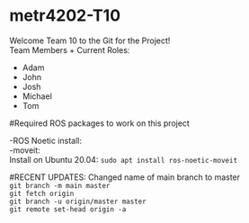 # metr4202-T10

Welcome Team 10 to the Git for the Project!\
Team Members + Current Roles:
- Adam
- John
- Josh
- Michael
- Tom

#Required ROS packages to work on this project

-ROS Noetic install:\
-moveit:\
    Install on Ubuntu 20.04: `sudo apt install ros-noetic-moveit`

#RECENT UPDATES:
Changed name of main branch to master\
`git branch -m main master`\
`git fetch origin`\
`git branch -u origin/master master`\
`git remote set-head origin -a`
